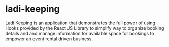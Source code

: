 # ladi-keeping
Ladi Keeping is an application that demonstrates the full power of using Hooks provided by the React JS Library to simplify way to organize booking details and and manage information for available space for  bookings to empower an event rental driven business.
